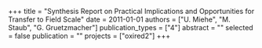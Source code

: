 +++
title = "Synthesis Report on Practical Implications and Opportunities for Transfer to Field Scale"
date = 2011-01-01
authors = ["U. Miehe", "M. Staub", "G. Gruetzmacher"]
publication_types = ["4"]
abstract = ""
selected = false
publication = ""
projects = ["oxired2"]
+++

